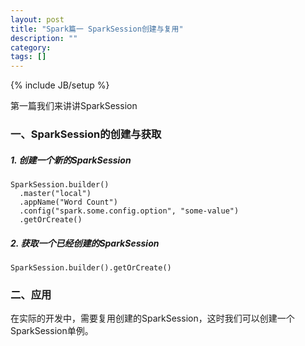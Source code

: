 ```yaml
---
layout: post
title: "Spark篇一 SparkSession创建与复用"
description: ""
category: 
tags: []
---
```

{% include JB/setup %}

第一篇我们来讲讲SparkSession

### 一、SparkSession的创建与获取

##### 1. 创建一个新的SparkSession
```
SparkSession.builder()
  .master("local")
  .appName("Word Count")
  .config("spark.some.config.option", "some-value")
  .getOrCreate()
```
##### 2. 获取一个已经创建的SparkSession
```
SparkSession.builder().getOrCreate()
```

### 二、应用

在实际的开发中，需要复用创建的SparkSession，这时我们可以创建一个SparkSession单例。